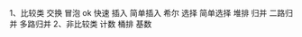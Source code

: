 1、比较类
    交换
        冒泡 ok
        快速
    插入
        简单插入
        希尔
    选择
        简单选择
        堆排
    归并
        二路归并
        多路归并
2、非比较类
    计数
    桶排
    基数